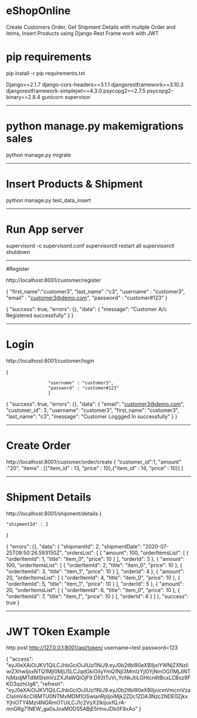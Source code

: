 # eShopOnline
Create Customers Order, Get Shipment Details with multple Order and items, Insert Products using Django Rest Frame work with JWT

# pip requirements
pip install -r pip requirements.txt

Django==2.1.7
django-cors-headers==3.1.1
djangorestframework==3.10.3
djangorestframework-simplejwt==4.3.0
psycopg2==2.7.5
psycopg2-binary==2.8.4
gunicorn
supervisor

-------------------------------

# python manage.py makemigrations sales
  python manage.py migrate

----------------------------------------

# Insert Products & Shipment
  python manage.py test_data_insert

----------------------------------------------------

# Run App server
supervisord -c supervisord.conf 
supervisorctl restart all
supervisorctl shutdown



----------------------------------------------------

#Register

http://localhost:8001/customer/register

{
                    "first_name":"customer3",
                    "last_name" :"c3",
                    "username" : "customer3",
                    "email" : "customer3@demo.com",
                    "password" : "customer#123"
                    }


{
    "success": true,
    "errors": {},
    "data": {
        "message": "Customer A/c Registered successfully"
    }
}


-----------------------------------------------------

# Login

http://localhost:8001/customer/login

{
                   
                    "username" : "customer3",
                    "password" : "customer#123"
                    }



{
    "success": true,
    "errors": {},
    "data": {
        "email": "customer3@demo.com",
        "customer_id": 3,
        "username": "customer3",
        "first_name": "customer3",
        "last_name": "c3",
        "message": "Customer Loggged In successfully"
    }
}


----------------------------------------------------


# Create Order
http://localhost:8001/customer/order/create
{
    "customer_id":1,
    "amount" :"20",
    "items" : [{"item_id" : 13, "price" : 10},{"item_id" : 14, "price" : 10}]
    }


------------------------------------------------------

# Shipment Details
http://localhost:8001/shipment/details
{
	
	"shipmentId" : 2
	
}


{
    "errors": {},
    "data": {
        "shipmentId": 2,
        "shipmentDate": "2020-07-25T09:50:26.593150Z",
        "ordersList": [
            {
                "amount": 100,
                "orderItemsList": [
                    {
                        "orderItemId": 1,
                        "title": "item_0",
                        "price": 10
                    }
                ],
                "orderId": 3
            },
            {
                "amount": 100,
                "orderItemsList": [
                    {
                        "orderItemId": 2,
                        "title": "item_0",
                        "price": 10
                    },
                    {
                        "orderItemId": 3,
                        "title": "item_1",
                        "price": 10
                    }
                ],
                "orderId": 4
            },
            {
                "amount": 20,
                "orderItemsList": [
                    {
                        "orderItemId": 4,
                        "title": "item_0",
                        "price": 10
                    },
                    {
                        "orderItemId": 5,
                        "title": "item_1",
                        "price": 10
                    }
                ],
                "orderId": 5
            },
            {
                "amount": 20,
                "orderItemsList": [
                    {
                        "orderItemId": 6,
                        "title": "item_0",
                        "price": 10
                    },
                    {
                        "orderItemId": 7,
                        "title": "item_1",
                        "price": 10
                    }
                ],
                "orderId": 6
            }
        ]
    },
    "success": true
}

---------------------------------------------------------
# JWT TOken Example

http post http://127.0.0.1:8001/api/token/ username=test password=123

{
    "access": "eyJ0eXAiOiJKV1QiLCJhbGciOiJIUzI1NiJ9.eyJ0b2tlbl90eXBlIjoiYWNjZXNzIiwiZXhwIjoxNTQ1MjI0MjU5LCJqdGkiOiIyYmQ1NjI3MmIzYjI0YjNmOGI1MjJlNThjMzdjMTdlMSIsInVzZXJfaWQiOjF9.D92tTuVi_YcNkJtiLGHtcn6tBcxLCBxz9FKD3qzhUg8",
    "refresh": "eyJ0eXAiOiJKV1QiLCJhbGciOiJIUzI1NiJ9.eyJ0b2tlbl90eXBlIjoicmVmcmVzaCIsImV4cCI6MTU0NTMxMDM1OSwianRpIjoiMjk2ZDc1ZDA3Nzc2NDE0ZjkxYjhiOTY4MzI4NGRmOTUiLCJ1c2VyX2lkIjoxfQ.rA-mnGRg71NEW_ga0sJoaMODS5ABjE5HnxJDb0F8xAo"
}



